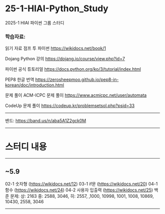 # 25-1-HIAI-Python_Study
2025-1 HIAI 파이썬 그룹 스터디

### 학습자료:
읽기 자료
점프 투 파이썬
https://wikidocs.net/book/1

Dojang Python 강의
https://dojang.io/course/view.php?id=7

파이썬 공식 튜토리얼
https://docs.python.org/ko/3/tutorial/index.html

PEP8 한글 번역
https://zerosheepmoo.github.io/pep8-in-korean/doc/introduction.html

문제 풀이
ACM-ICPC 문제 풀이
https://www.acmicpc.net/user/automata

CodeUp 문제 풀이
https://codeup.kr/problemsetsol.php?psid=33

---

밴드:
https://band.us/n/aba5A1Z2gck0M

---

# 스터디 내용

---

## ~5.9

02-1 숫자형 (https://wikidocs.net/12)
03-1 if문 (https://wikidocs.net/20)
04-1 함수 (https://wikidocs.net/24)
04-2 사용자 입출력 (https://wikidocs.net/25)
백준 문제: 
상: 2163
중: 2588, 3046, 
히: 2557, ,1000, 10998, 1001, 1008, 10869, 10430, 2558, 3046

---
